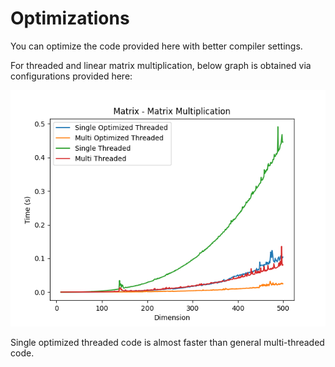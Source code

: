 # Optimizations

You can optimize the code provided here with better compiler settings.

For threaded and linear matrix multiplication, below graph is obtained
via configurations provided here:

![Optimizations](https://github.com/ahmeterdem1/Vector_cpp/blob/main/optimizations/optimizations.png)

Single optimized threaded code is almost faster than general multi-threaded
code.
